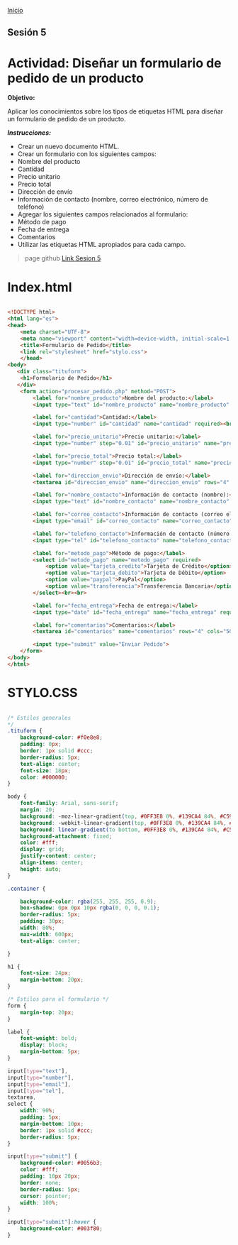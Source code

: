 <!-- No borrar o modificar -->
[Inicio](./index.md)

## Sesión 5 


<!-- Su documentación aquí -->


# Actividad: Diseñar un formulario de pedido de un producto
__Objetivo:__

Aplicar los conocimientos sobre los tipos de etiquetas HTML para diseñar un formulario de pedido de un producto.

__*Instrucciones:*__

- Crear un nuevo documento HTML.
- Crear un formulario con los siguientes campos:
- Nombre del producto
- Cantidad
- Precio unitario
- Precio total
- Dirección de envío
- Información de contacto (nombre, correo electrónico, número de teléfono)
- Agregar los siguientes campos relacionados al formulario:
- Método de pago
- Fecha de entrega
- Comentarios
- Utilizar las etiquetas HTML apropiados para cada campo.

>page github
[Link Sesion 5](https://cokain3.github.io/sesion5/) 

# Index.html

~~~html

<!DOCTYPE html>
<html lang="es">
<head>
    <meta charset="UTF-8">
    <meta name="viewport" content="width=device-width, initial-scale=1.0">
    <title>Formulario de Pedido</title>
    <link rel="stylesheet" href="stylo.css">
    </head>
<body>
   <div class="tituform">
    <h1>Formulario de Pedido</h1>
   </div> 
    <form action="procesar_pedido.php" method="POST">
        <label for="nombre_producto">Nombre del producto:</label>
        <input type="text" id="nombre_producto" name="nombre_producto" required><br><br>

        <label for="cantidad">Cantidad:</label>
        <input type="number" id="cantidad" name="cantidad" required><br><br>

        <label for="precio_unitario">Precio unitario:</label>
        <input type="number" step="0.01" id="precio_unitario" name="precio_unitario" required><br><br>

        <label for="precio_total">Precio total:</label>
        <input type="number" step="0.01" id="precio_total" name="precio_total" required><br><br>

        <label for="direccion_envio">Dirección de envío:</label>
        <textarea id="direccion_envio" name="direccion_envio" rows="4" cols="50" required></textarea><br><br>

        <label for="nombre_contacto">Información de contacto (nombre):</label>
        <input type="text" id="nombre_contacto" name="nombre_contacto" required><br><br>

        <label for="correo_contacto">Información de contacto (correo electrónico):</label>
        <input type="email" id="correo_contacto" name="correo_contacto" required><br><br>

        <label for="telefono_contacto">Información de contacto (número de teléfono):</label>
        <input type="tel" id="telefono_contacto" name="telefono_contacto" required><br><br>

        <label for="metodo_pago">Método de pago:</label>
        <select id="metodo_pago" name="metodo_pago" required>
            <option value="tarjeta_credito">Tarjeta de Crédito</option>
            <option value="tarjeta_debito">Tarjeta de Débito</option>
            <option value="paypal">PayPal</option>
            <option value="transferencia">Transferencia Bancaria</option>
        </select><br><br>

        <label for="fecha_entrega">Fecha de entrega:</label>
        <input type="date" id="fecha_entrega" name="fecha_entrega" required><br><br>

        <label for="comentarios">Comentarios:</label>
        <textarea id="comentarios" name="comentarios" rows="4" cols="50"></textarea><br><br>

        <input type="submit" value="Enviar Pedido">
    </form>
</body>
</html>

~~~

# STYLO.CSS

~~~css

/* Estilos generales
*/
.tituform {
    background-color: #f0e8e8;
    padding: 0px;
    border: 1px solid #ccc;
    border-radius: 5px;
    text-align: center;
    font-size: 18px;
    color: #000000;
}

body {
    font-family: Arial, sans-serif;
    margin: 20;
    background: -moz-linear-gradient(top, #0FF3E8 0%, #139CA4 84%, #C59237 100%);
    background: -webkit-linear-gradient(top, #0FF3E8 0%, #139CA4 84%, #C59237 100%);
    background: linear-gradient(to bottom, #0FF3E8 0%, #139CA4 84%, #C59237 100%);
    background-attachment: fixed;
    color: #fff;
    display: grid;
    justify-content: center;
    align-items: center;
    height: auto;
}

.container {

    background-color: rgba(255, 255, 255, 0.9);
    box-shadow: 0px 0px 10px rgba(0, 0, 0, 0.1);
    border-radius: 5px;
    padding: 30px;
    width: 80%;
    max-width: 600px;
    text-align: center;

}

h1 {
    font-size: 24px;
    margin-bottom: 20px;
}

/* Estilos para el formulario */
form {
    margin-top: 20px;
}

label {
    font-weight: bold;
    display: block;
    margin-bottom: 5px;
}

input[type="text"],
input[type="number"],
input[type="email"],
input[type="tel"],
textarea,
select {
    width: 90%;
    padding: 5px;
    margin-bottom: 10px;
    border: 1px solid #ccc;
    border-radius: 5px;
}

input[type="submit"] {
    background-color: #0056b3;
    color: #fff;
    padding: 10px 20px;
    border: none;
    border-radius: 5px;
    cursor: pointer;
    width: 100%;
}

input[type="submit"]:hover {
    background-color: #003f80;
}

~~~
